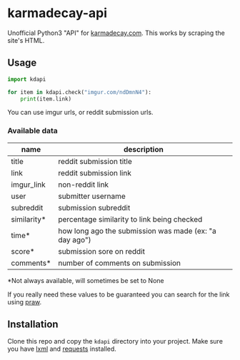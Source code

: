 # karmadecay-api
Unofficial Python3 "API" for [karmadecay.com](http://karmadecay.com). This works by scraping the site's HTML.

## Usage
```python
import kdapi

for item in kdapi.check("imgur.com/ndDmnN4"):
    print(item.link)
```

You can use imgur urls, or reddit submission urls.

### Available data
| name        | description                                             |
| ------------|---------------------------------------------------------|
| title       | reddit submission title                                 |
| link        | reddit submission link                                  |
| imgur_link  | non-reddit link                                         |
| user        | submitter username                                      |
| subreddit   | submission subreddit                                    |
| similarity* | percentage similarity to link being checked             |
| time*       | how long ago the submission was made  (ex: "a day ago") |
| score*      | submission sore on reddit                               |
| comments*   | number of comments on submission                        |

*Not always available, will sometimes be set to None

If you really need these values to be guaranteed you can search for the link using [praw](https://github.com/praw-dev/praw).


## Installation
Clone this repo and copy the `kdapi` directory into your project. Make sure you have [lxml](http://lxml.de/) and [requests](http://docs.python-requests.org/en/latest/) installed.
